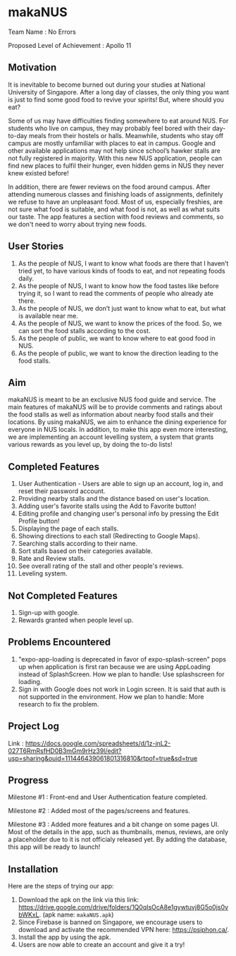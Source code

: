 # makaNUS

Team Name : No Errors

Proposed Level of Achievement : Apollo 11

## Motivation
It is inevitable to become burned out during your studies at National University of Singapore. After a long day of classes, the only thing you want is just to find some good food to revive your spirits! But, where should you eat? 

Some of us may have difficulties finding somewhere to eat around NUS. For students who live on campus, they may probably feel bored with their day-to-day meals from their hostels or halls. Meanwhile, students who stay off campus are mostly unfamiliar with places to eat in campus. Google and other available applications may not help since school’s hawker stalls are not fully registered in majority. With this new NUS application, people can find new places to fulfil their hunger, even hidden gems in NUS they never knew existed before! 

In addition, there are fewer reviews on the food around campus. After attending numerous classes and finishing loads of assignments, definitely we refuse to have an unpleasant food. Most of us, especially freshies, are not sure what food is suitable, and what food is not, as well as what suits our taste. The app features a section with food reviews and comments, so we don't need to worry about trying new foods.

## User Stories
1. As the people of NUS, I want to know what foods are there that I haven’t tried yet, to have various kinds of foods to eat, and not repeating foods daily.
2. As the people of NUS, I want to know how the food tastes like before trying it, so I want to read the comments of people who already ate there.
3. As the people of NUS, we don’t just want to know what to eat, but what is available near me. 
4. As the people of NUS, we want to know the prices of the food. So, we can sort the food stalls according to the cost.
5. As the people of public, we want to know where to eat good food in NUS.
6. As the people of public, we want to know the direction leading to the food stalls.

## Aim
makaNUS is meant to be an exclusive NUS food guide and service. The main features of makaNUS will be to provide comments and ratings about the food stalls as well as information about nearby food stalls and their locations. By using makaNUS, we aim to enhance the dining experience for everyone in NUS locals. In addition, to make this app even more interesting, we are implementing an account levelling system, a system that grants various rewards as you level up, by doing the to-do lists!

## Completed Features
1. User Authentication - Users are able to sign up an account, log in, and reset their password account.
2. Providing nearby stalls and the distance based on user's location.
3. Adding user's favorite stalls using the Add to Favorite button!
4. Editing profile and changing user's personal info by pressing the Edit Profile button!
5. Displaying the page of each stalls.
6. Showing directions to each stall (Redirecting to Google Maps).
7. Searching stalls according to their name.
8. Sort stalls based on their categories available.
9. Rate and Review stalls.
10. See overall rating of the stall and other people's reviews.
11. Leveling system.

## Not Completed Features
1. Sign-up with google.
2. Rewards granted when people level up.


## Problems Encountered 
1. "expo-app-loading is deprecated in favor of expo-splash-screen" pops up when application is first ran because we are using AppLoading instead of SplashScreen. 
How we plan to handle: Use splashscreen for loading.
2. Sign in with Google does not work in Login screen. It is said that auth is not supported in the environment.
How we plan to handle: More research to fix the problem.
 

## Project Log
Link : https://docs.google.com/spreadsheets/d/1z-jnL2-027T6RmRsfHD0B3mGm9rHz39l/edit?usp=sharing&ouid=111446439061801316810&rtpof=true&sd=true

## Progress
Milestone #1 : Front-end and User Authentication feature completed.

Milestone #2 : Added most of the pages/screens and features.

Milestone #3 : Added more features and a bit change on some pages UI. Most of the details in the app, such as thumbnails, menus, reviews, are only a placeholder due to it is not officialy released yet. By adding the database, this app will be ready to launch! 

## Installation
Here are the steps of trying our app:
1. Download the apk on the link via this link: https://drive.google.com/drive/folders/1Q0qIsOcA8e1gywtuvj8G5o0js0vbWKxL. (apk name: `makaNUS.apk`)
2. Since Firebase is banned on Singapore, we encourage users to download and activate the recommended VPN here: https://psiphon.ca/.
3. Install the app by using the apk.
4. Users are now able to create an account and give it a try!




